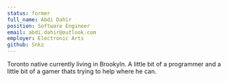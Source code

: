 ```yaml
---
status: former
full_name: Abdi Dahir
position: Software Engineer
email: abdi.dahir@outlook.com
employer: Electronic Arts
github: Snkz
---
```

Toronto native currently living in Brookyln. A little bit of a programmer and a little bit of a gamer thats trying to help where he can.
